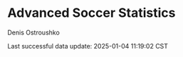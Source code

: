 # Advanced Soccer Statistics
Denis Ostroushko

<!-- gfm -->

Last successful data update: 2025-01-04 11:19:02 CST
